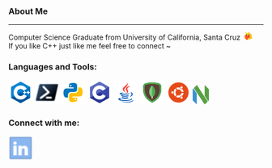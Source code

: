 ### About Me
---
Computer Science Graduate from University of California, Santa Cruz &nbsp;<img src="https://github.com/Marko-Sanchez/Marko-Sanchez/blob/master/img/slugheart.png" width="16" height="16"> <br />
If you like C++ just like me feel free to connect ~

### Languages and Tools:

![ C++](https://github.com/Marko-Sanchez/Marko-Sanchez/blob/master/img/c++.png)
![powershell](https://github.com/Marko-Sanchez/Marko-Sanchez/blob/master/img/powershell.png)
![python](https://github.com/Marko-Sanchez/Marko-Sanchez/blob/master/img/python.png)
[ ![ C ](https://github.com/Marko-Sanchez/Marko-Sanchez/blob/master/img/c.png)][url-shortener]
[ ![Java](https://github.com/Marko-Sanchez/Marko-Sanchez/blob/master/img/java.png)][Android]
[ ![MongoDB](https://github.com/Marko-Sanchez/Marko-Sanchez/blob/master/img/mongodb.png)][url-shortener]
[ ![ubuntu](https://github.com/Marko-Sanchez/Marko-Sanchez/blob/master/img/ubuntu.png)][ url-shortener]
![ nvim ](https://github.com/Marko-Sanchez/Marko-Sanchez/blob/master/img/nvim.png)

### Connect with me:

[![LinkedIn](https://github.com/Marko-Sanchez/Marko-Sanchez/blob/master/img/linkedin.png)][linkedin]


<br />
<br />

[linkedin]: https://www.linkedin.com/in/marco-antonio-sanchez-307b8419b/
[github]: https://github.com/Marko-Sanchez
[url-shortener]: https://github.com/Marko-Sanchez/url-shortener
[Android]: https://github.com/Marko-Sanchez/MyAndroid-Apps
